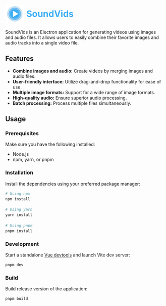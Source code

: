 # <img src="public/favicon.svg" alt="SoundVids Logo" width="60" height="60" style="vertical-align: middle;"> <span style="color: #3daef5; vertical-align: middle;">SoundVids</span>

SoundVids is an Electron application for generating videos using images and audio files. It allows users to easily combine their favorite images and audio tracks into a single video file.


## Features
* **Combine images and audio:** Create videos by merging images and audio files.
* **User-friendly interface:** Utilize drag-and-drop functionality for ease of use.
* **Multiple image formats:** Support for a wide range of image formats.
* **High-quality audio:** Ensure superior audio processing.
* **Batch processing:** Process multiple files simultaneously.


## Usage

### Prerequisites

Make sure you have the following installed:
- Node.js
- npm, yarn, or pnpm


### Installation

Install the dependencies using your preferred package manager:

```bash
# Using npm
npm install

# Using yarn
yarn install

# Using pnpm
pnpm install
```


### Development

Start a standalone [Vue devtools](https://github.com/vuejs/devtools) and launch Vite dev server:

```bash
pnpm dev
```

### Build

Build release version of the application:

```bash
pnpm build
```
